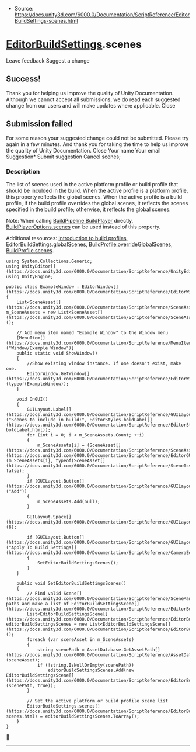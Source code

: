 * Source: https://docs.unity3d.com/6000.0/Documentation/ScriptReference/EditorBuildSettings-scenes.html

#  [EditorBuildSettings](https://docs.unity3d.com/6000.0/Documentation/ScriptReference/EditorBuildSettings.html).scenes
Leave feedback
Suggest a change
## Success!
Thank you for helping us improve the quality of Unity Documentation. Although we cannot accept all submissions, we do read each suggested change from our users and will make updates where applicable.
Close
## Submission failed
For some reason your suggested change could not be submitted. Please <a>try again</a> in a few minutes. And thank you for taking the time to help us improve the quality of Unity Documentation.
Close
Your name Your email Suggestion* Submit suggestion
Cancel
scenes; 
### Description
The list of scenes used in the active platform profile or build profile that should be inculded in the build.
When the active profile is a platform profile, this property reflects the global scenes. When the active profile is a build profile, if the build profile overrides the global scenes, it reflects the scenes specified in the build profile; otherwise, it reflects the global scenes.  
  
Note: When calling [BuildPipeline.BuildPlayer](https://docs.unity3d.com/6000.0/Documentation/ScriptReference/BuildPipeline.BuildPlayer.html) directly, [BuildPlayerOptions.scenes](https://docs.unity3d.com/6000.0/Documentation/ScriptReference/BuildPlayerOptions-scenes.html) can be used instead of this property.  
  
Additional resources: [Introduction to build profiles](https://docs.unity3d.com/6000.0/Documentation/Manual/build-profiles.html), [EditorBuildSettings.globalScenes](https://docs.unity3d.com/6000.0/Documentation/ScriptReference/EditorBuildSettings-globalScenes.html), [BuildProfile.overrideGlobalScenes](https://docs.unity3d.com/6000.0/Documentation/ScriptReference/Build.Profile.BuildProfile-overrideGlobalScenes.html), [BuildProfile.scenes](https://docs.unity3d.com/6000.0/Documentation/ScriptReference/Build.Profile.BuildProfile-scenes.html).
```
using System.Collections.Generic;
using UnityEditor[](https://docs.unity3d.com/6000.0/Documentation/ScriptReference/UnityEditor.html);
using UnityEngine;  
  
public class ExampleWindow : EditorWindow[](https://docs.unity3d.com/6000.0/Documentation/ScriptReference/EditorWindow.html)
{
    List<SceneAsset[](https://docs.unity3d.com/6000.0/Documentation/ScriptReference/SceneAsset.html)> m_SceneAssets = new List<SceneAsset[](https://docs.unity3d.com/6000.0/Documentation/ScriptReference/SceneAsset.html)>();  
  
    // Add menu item named "Example Window" to the Window menu
    [MenuItem[](https://docs.unity3d.com/6000.0/Documentation/ScriptReference/MenuItem.html)("Window/Example Window")]
    public static void ShowWindow()
    {
        //Show existing window instance. If one doesn't exist, make one.
        EditorWindow.GetWindow[](https://docs.unity3d.com/6000.0/Documentation/ScriptReference/EditorWindow.GetWindow.html)(typeof(ExampleWindow));
    }  
  
    void OnGUI()
    {
        GUILayout.Label[](https://docs.unity3d.com/6000.0/Documentation/ScriptReference/GUILayout.Label.html)("Scenes to include in build:", EditorStyles.boldLabel[](https://docs.unity3d.com/6000.0/Documentation/ScriptReference/EditorStyles-boldLabel.html));
        for (int i = 0; i < m_SceneAssets.Count; ++i)
        {
            m_SceneAssets[i] = (SceneAsset[](https://docs.unity3d.com/6000.0/Documentation/ScriptReference/SceneAsset.html))EditorGUILayout.ObjectField[](https://docs.unity3d.com/6000.0/Documentation/ScriptReference/EditorGUILayout.ObjectField.html)(m_SceneAssets[i], typeof(SceneAsset[](https://docs.unity3d.com/6000.0/Documentation/ScriptReference/SceneAsset.html)), false);
        }
        if (GUILayout.Button[](https://docs.unity3d.com/6000.0/Documentation/ScriptReference/GUILayout.Button.html)("Add"))
        {
            m_SceneAssets.Add(null);
        }  
  
        GUILayout.Space[](https://docs.unity3d.com/6000.0/Documentation/ScriptReference/GUILayout.Space.html)(8);  
  
        if (GUILayout.Button[](https://docs.unity3d.com/6000.0/Documentation/ScriptReference/GUILayout.Button.html)("Apply To Build Settings[](https://docs.unity3d.com/6000.0/Documentation/ScriptReference/CameraEditor.Settings.html)"))
        {
            SetEditorBuildSettingsScenes();
        }
    }  
  
    public void SetEditorBuildSettingsScenes()
    {
        // Find valid Scene[](https://docs.unity3d.com/6000.0/Documentation/ScriptReference/SceneManagement.Scene.html) paths and make a list of EditorBuildSettingsScene[](https://docs.unity3d.com/6000.0/Documentation/ScriptReference/EditorBuildSettingsScene.html)
        List<EditorBuildSettingsScene[](https://docs.unity3d.com/6000.0/Documentation/ScriptReference/EditorBuildSettingsScene.html)> editorBuildSettingsScenes = new List<EditorBuildSettingsScene[](https://docs.unity3d.com/6000.0/Documentation/ScriptReference/EditorBuildSettingsScene.html)>();
        foreach (var sceneAsset in m_SceneAssets)
        {
            string scenePath = AssetDatabase.GetAssetPath[](https://docs.unity3d.com/6000.0/Documentation/ScriptReference/AssetDatabase.GetAssetPath.html)(sceneAsset);
            if (!string.IsNullOrEmpty(scenePath))
                editorBuildSettingsScenes.Add(new EditorBuildSettingsScene[](https://docs.unity3d.com/6000.0/Documentation/ScriptReference/EditorBuildSettingsScene.html)(scenePath, true));
        }  
  
        // Set the active platform or build profile scene list
        EditorBuildSettings.scenes[](https://docs.unity3d.com/6000.0/Documentation/ScriptReference/EditorBuildSettings-scenes.html) = editorBuildSettingsScenes.ToArray();
    }
}

```

* * *
